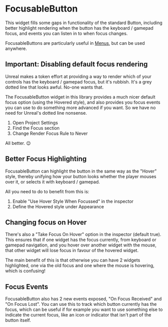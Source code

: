 # FocusableButton

This widget fills some gaps in functionality of the standard Button, including 
better highlight rendering when the button has the keyboard / gamepad focus,
and events you can listen in to when focus changes.

FocusableButtons are particularly useful in [Menus](Menus.md), but can be used anywhere.

## Important: Disabling default focus rendering

Unreal makes a token effort at providing a way to render which of your controls
has the keyboard / gamepad focus, but it's rubbish. It's a grey dotted line
that looks awful. No-one wants that.

The FocusableButton widget in this library provides a much nicer default focus
option (using the Hovered style), and also provides you focus events you can
use to do something more advanced if you want. So we have no need for Unreal's
dotted line nonsense.

1. Open Project Settings
1. Find the Focus section
1. Change Render Focus Rule to Never

All better. 😉

## Better Focus Highlighting

FocusableButton can highlight the button in the same way as the "Hover"
style, thereby unifying how your button looks whether the player mouses over
it, or selects it with keyboard / gamepad. 

All you need to do to benefit from this is:

1. Enable "Use Hover Style When Focussed" in the inspector
2. Define the Hovered style under Appearance

## Changing focus on Hover

There's also a "Take Focus On Hover" option in the inspector (default true).
This ensures that if one widget has the focus currently, from keyboard or gamepad 
navigation, and you hover over another widget with the mouse, that other widget
will lose focus in favour of the hovered widget. 

The main benefit of this is that otherwise you can have 2 widgets highlighted,
one via the old focus and one where the mouse is hovering, which is confusing!

## Focus Events

FocusableButton also has 2 new events exposed, "On Focus Received" and "On Focus Lost".
You can use this to track which button currently has the focus, which can be
useful if for example you want to use something else to indicate the current 
focus, like an icon or indicator that isn't part of the button itself.






